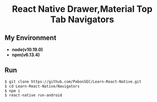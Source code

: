<div align="center">
  <h1>React Native Drawer,Material Top Tab Navigators</h1>
</div>

## My Environment

- **node(v10.19.0)**
- **npm(v6.13.4)**

## Run

```bash
$ git clone https://github.com/PabonSEC/Learn-React-Native.git
$ cd Learn-React-Native/Navigators
$ npm i
$ react-native run-android
```